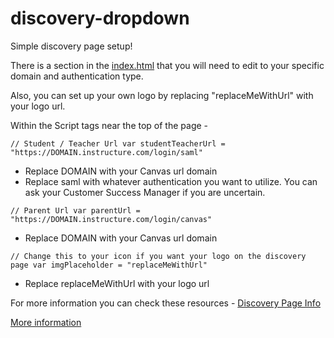 # discovery-dropdown

Simple discovery page setup!

There is a section in the [index.html](https://github.com/jaronrayj/discovery-dropdown/blob/master/index.html) that you will need to edit to your specific domain and authentication type.

Also, you can set up your own logo by replacing "replaceMeWithUrl" with your logo url. 

Within the Script tags near the top of the page - 

`// Student / Teacher Url
var studentTeacherUrl = "https://DOMAIN.instructure.com/login/saml"`
* Replace DOMAIN with your Canvas url domain
* Replace saml with whatever authentication you want to utilize. You can ask your Customer Success Manager if you are uncertain.

`// Parent Url
var parentUrl = "https://DOMAIN.instructure.com/login/canvas"`
* Replace DOMAIN with your Canvas url domain

`// Change this to your icon if you want your logo on the discovery page
var imgPlaceholder = "replaceMeWithUrl"`
* Replace replaceMeWithUrl with your logo url

For more information you can check these resources - 
[Discovery Page Info](https://community.canvaslms.com/docs/DOC-14067-why-a-discovery-page-also-what-is-a-discovery-page)


[More information](https://docs.google.com/document/d/1BYNVvp2HO4zGWMAHm5rKcCXzdcfAASQGmHGPUXOQxjQ/edit?ts=5e6f9b77)
